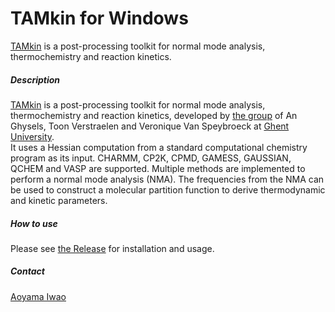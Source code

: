 #  T A M k i n   f o r   W i n d o w s   [TAMkin](http://molmod.ugent.be/software/tamkin) i s   a   p o s t - p r o c e s s i n g   t o o l k i t   f o r   n o r m a l   m o d e   a n a l y s i s ,   t h e r m o c h e m i s t r y   a n d   r e a c t i o n   k i n e t i c s .      
##### D e s c r i p t i o n    
 [T A M k i n](http://molmod.ugent.be/software/tamkin)   i s   a   p o s t - p r o c e s s i n g   t o o l k i t   f o r   n o r m a l   m o d e   a n a l y s i s ,   t h e r m o c h e m i s t r y   a n d   r e a c t i o n   k i n e t i c s ,   d e v e l o p e d   b y  [ t h e   g r o u p](http://molmod.ugent.be/)   o f   A n   G h y s e l s ,   T o o n   V e r s t r a e l e n   a n d   V e r o n i q u e   V a n   S p e y b r o e c k   a t   [Ghent University](http://www.ugent.be/en).  
  I t   u s e s   a   H e s s i a n   c o m p u t a t i o n   f r o m   a   s t a n d a r d   c o m p u t a t i o n a l   c h e m i s t r y   p r o g r a m   a s   i t s   i n p u t .   C H A R M M ,   C P 2 K ,   C P M D ,   G A M E S S ,   G A U S S I A N ,   Q C H E M   a n d   V A S P   a r e   s u p p o r t e d .   M u l t i p l e   m e t h o d s   a r e   i m p l e m e n t e d   t o   p e r f o r m   a   n o r m a l   m o d e   a n a l y s i s   ( N M A ) .   T h e   f r e q u e n c i e s   f r o m   t h e   N M A   c a n   b e   u s e d   t o   c o n s t r u c t   a   m o l e c u l a r   p a r t i t i o n   f u n c t i o n   t o   d e r i v e   t h e r m o d y n a m i c   a n d   k i n e t i c   p a r a m e t e r s .     
   
#####  H o w   t o   u s e    P l e a s e   s e e [the Release](https://github.com/brhr-iwao/TAMkin\_for\_Windows/releases)  f o r   i n s t a l l a t i o n   a n d   u s a g e .      
##### Contact
[Aoyama Iwao](https://github.com/brhr-iwao)
  
